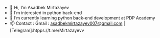- 👋 Hi, I’m Asadbek Mirtazayev
- 👀 I’m interested in python back-end 
- 🌱 I’m currently learning python back-end development at PDP Academy
- 📫 Contact : Gmail : asadbekmirtazayev007@gmail.com | [Telegram]:htpps://t.me/Mirtazayevv

<!---
mirtazayevasadbek/mirtazayevasadbek is a ✨ special ✨ repository because its `README.md` (this file) appears on your GitHub profile.
You can click the Preview link to take a look at your changes.
--->
